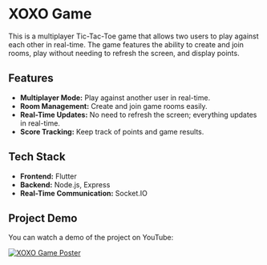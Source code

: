 # XOXO Game

This is a multiplayer Tic-Tac-Toe game that allows two users to play against each other in real-time. The game features the ability to create and join rooms, play without needing to refresh the screen, and display points.

## Features

- **Multiplayer Mode:** Play against another user in real-time.
- **Room Management:** Create and join game rooms easily.
- **Real-Time Updates:** No need to refresh the screen; everything updates in real-time.
- **Score Tracking:** Keep track of points and game results.

## Tech Stack

- **Frontend:** Flutter
- **Backend:** Node.js, Express
- **Real-Time Communication:** Socket.IO

## Project Demo

You can watch a demo of the project on YouTube:

[![XOXO Game Poster](https://img.youtube.com/vi/Qm1gvXuzKKI/maxresdefault.jpg)](https://youtu.be/Qm1gvXuzKKI)
